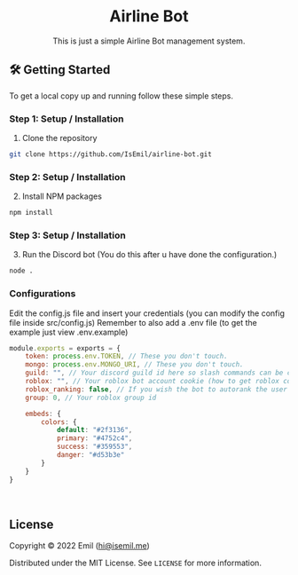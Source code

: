 <!-- Title -->
<h1 align="center">Airline Bot</h1>
  <p align="center">
    This is just a simple Airline Bot management system.
    <br />
</h1>

<!-- Getting Started -->

## 🛠 Getting Started

To get a local copy up and running follow these simple steps.
<br/>

<!-- Installation -->

### **Step 1:** Setup / Installation

1. Clone the repository

```sh
git clone https://github.com/IsEmil/airline-bot.git
```

### **Step 2:** Setup / Installation

2. Install NPM packages

```sh
npm install
```

### **Step 3:** Setup / Installation

3. Run the Discord bot (You do this after u have done the configuration.)

```sh
node .
```

### Configurations

Edit the config.js file and insert your credentials (you can modify the config file inside src/config.js)
Remember to also add a .env file (to get the example just view .env.example)

```js
module.exports = exports = {
    token: process.env.TOKEN, // These you don't touch.
    mongo: process.env.MONGO_URI, // These you don't touch.
    guild: "", // Your discord guild id here so slash commands can be created.
    roblox: "", // Your roblox bot account cookie (how to get roblox cookie: https://noblox.js.org/tutorial-Authentication.html)
    roblox_ranking: false, // If you wish the bot to autorank the user in roblox group.
    group: 0, // Your roblox group id

    embeds: {
        colors: {
            default: "#2f3136",
            primary: "#4752c4",
            success: "#359553",
            danger: "#d53b3e"
        }
    }
}
```

<br/>

<!-- License -->
## License

Copyright © 2022 Emil (hi@isemil.me)

Distributed under the MIT License. See `LICENSE` for more information.
